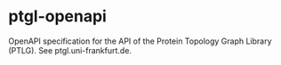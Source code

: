 # ptgl-openapi
OpenAPI specification for the API of the Protein Topology Graph Library (PTLG). See ptgl.uni-frankfurt.de.
